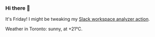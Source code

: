 ### Hi there :wave:

It's Friday! I might be tweaking my [Slack workspace analyzer action](https://github.com/bewuethr/slack-analyzer).

Weather in Toronto: sunny, at +21°C.
